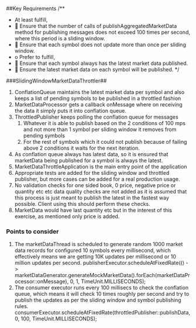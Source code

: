 ##Key Requirements
/**
*  At least fulfill,
*  Ensure that the number of calls of publishAggregatedMarketData method for publishing messages does not exceed 100 times per second, where this period is a sliding window.
*  Ensure that each symbol does not update more than once per sliding window.
* o Prefer to fulfill,
*  Ensure that each symbol always has the latest market data published.
*  Ensure the latest market data on each symbol will be published.
  */

###SlidingWindowMarketDataThrottler##

1) ConflationQueue maintains the latest market data per symbol and also keeps a list of pending symbols to be published in a throttled fashion
2) MarketDataProcessor gets a callback onMessage where on receiving the data it simply puts it into conflation queue.
3) ThrottledPublisher keeps polling the conflation queue for messages 
   1) Whatever it is able to publish based on the 2 conditions of 100 mps and not more than 1 symbol per sliding window it removes from pending symbols 
   2) For the rest of symbols which it could not publish because of failing above 2 conditions it waits for the next iteration.
4) As conflation queue always has latest data, so it is ensured that marketData being published for a symbol is always the latest.
5) MarketDataThrottleApplication is the main entry point of the application
6) Appropriate tests are added for the sliding window and throttled publisher, but more cases can be added for a real production usage.
7) No validation checks for one sided book, 0 price, negative price or quantity etc etc data quality checks are not added as it is assumed that this process is just meant to publish the latest in the fastest way possible. Client using this should perform these checks.
8) MarketData would have last quantity etc but in the interest of this exercise, as mentioned only price is added.

### Points to consider
1) The marketDataThread is scheduled to generate random 1000 market data records for configured 10 symbols every millisecond, 
which effectively means we are getting 10K updates per millisecond or 10 million updates per second.
        publisherExecutor.scheduleAtFixedRate(() -> marketDataGenerator.generateMockMarketData().forEach(marketDataProcessor::onMessage), 0, 1, TimeUnit.MILLISECONDS);
2) The consumer executor runs every 100 millisecs to check the conflation queue, which means it will check 10 times roughly per second and try to publish the updates 
as per the sliding window and symbol publishing rules.
        consumerExecutor.scheduleAtFixedRate(throttledPublisher::publishData, 0, 100, TimeUnit.MILLISECONDS);

